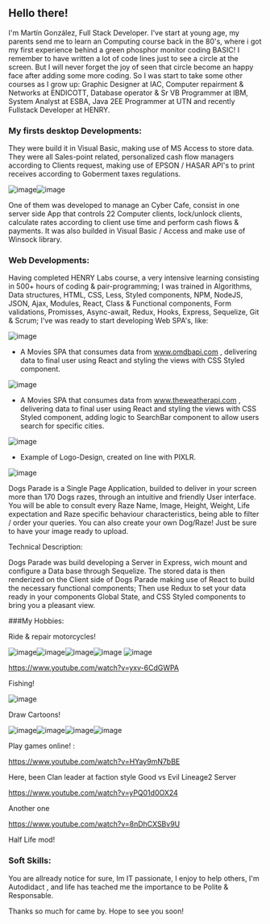 ## Hello there! 
I'm Martín González, Full Stack Developer.
I've start at young age, my parents send me to learn an Computing course back in the 80's, where i got my first experience behind a green 
phosphor monitor coding BASIC! I remember to have written a lot of code lines just to see a circle at the screen. But I will never forget 
the joy of seen that circle become an happy face after adding some more coding.
So I was start to take some other courses as I grow up: Graphic Designer at IAC, Computer repairment & Networks at ENDICOTT, Database operator &
Sr VB Programmer at IBM, System Analyst at ESBA, Java 2EE Programmer at UTN and recently Fullstack Developer at HENRY.

### My firsts desktop Developments:
They were build it in Visual Basic, making use of MS Access to store data. They were all Sales-point related, personalized cash flow managers according 
to Clients request, making use of EPSON / HASAR API's to print receives according to Goberment taxes regulations.

![image](https://user-images.githubusercontent.com/82456534/134711870-9f37795b-ff15-49ed-b513-2fa99606904c.png)![image](https://user-images.githubusercontent.com/82456534/134720877-72eaeb1f-1695-46ff-ae7b-4ad8bf9b3975.png)




One of them was developed to manage an Cyber Cafe, consist in one server side App that controls 22 Computer clients, lock/unlock clients, calculate rates according 
to client use time and perform cash flows & payments. It was also builded in Visual Basic / Access and make use of Winsock library.

### Web Developments:

Having completed HENRY Labs course, a very intensive learning consisting in 500+ hours of coding & pair-programming; I was trained in Algorithms, Data structures, 
HTML, CSS, Less, Styled components, NPM, NodeJS, JSON, Ajax, Modules, React, Class & Functional components, Form validations, Promisses, Async-await, Redux, Hooks, Express, Sequelize, Git & Scrum; I've was ready to start developing Web SPA's, like: 

![image](https://user-images.githubusercontent.com/82456534/134709936-d90ad867-9583-4787-86b0-abc9af4d5543.png)
* A Movies SPA that consumes data from www.omdbapi.com , delivering data to final user using React and styling the views with CSS Styled component.


![image](https://user-images.githubusercontent.com/82456534/134711276-07675fbf-cd9a-4deb-9354-5b120d645b49.png)
* A Movies SPA that consumes data from www.theweatherapi.com , delivering data to final user using React and styling the views with CSS Styled component, adding logic to SearchBar component to allow users search for specific cities.

![image](https://user-images.githubusercontent.com/82456534/134712529-347c826d-ffcc-4514-b461-43ba0fa92bfe.png)
* Example of Logo-Design, created on line with PIXLR.

![image](https://user-images.githubusercontent.com/82456534/134712568-f9c76cec-77d9-4657-b94b-a4f908656ac9.png)

Dogs Parade is a Single Page Application, builded to deliver in your screen more than 170 Dogs razes, through an intuitive and friendly User interface. You will be able to consult every Raze Name, Image, Height, Weight, Life expectation and Raze specific behaviour characteristics, being able to filter / order your queries. You can also create your own Dog/Raze! Just be sure to have your image ready to upload.

Technical Description:

Dogs Parade was build developing a Server in Express, wich mount and configure a Data base through Sequelize. The stored data is then renderized on the Client side of Dogs Parade making use of React to build the necessary functional components; Then use Redux to set your data ready in your components Global State, and CSS Styled components to bring you a pleasant view.

###My Hobbies:

Ride & repair motorcycles!

![image](https://user-images.githubusercontent.com/82456534/134721155-a2f72c3c-b662-498a-b216-a16854b756b3.png)![image](https://user-images.githubusercontent.com/82456534/134721232-97821086-a1ab-4843-a45b-51b5890013ec.png)![image](https://user-images.githubusercontent.com/82456534/134721268-9e1abb95-a465-4be9-ac07-8d3d7f13dd5b.png)![image](https://user-images.githubusercontent.com/82456534/134721440-07d85f08-17e9-4c8e-b40d-e915c4632a41.png) ![image](https://user-images.githubusercontent.com/82456534/134721491-30abd0de-8fc0-4897-add6-8c485e98c713.png)

https://www.youtube.com/watch?v=yxv-6CdGWPA




Fishing!

![image](https://user-images.githubusercontent.com/82456534/134721351-a368a5a8-2d1d-4c63-a4ce-d2bd382ba20b.png)


Draw Cartoons!

![image](https://user-images.githubusercontent.com/82456534/134721579-09423d53-5354-4b60-88a8-2c468cb86dfb.png)![image](https://user-images.githubusercontent.com/82456534/134721609-a892b91b-b438-4fe8-8294-8c5d39d52bac.png)![image](https://user-images.githubusercontent.com/82456534/134721651-ed289a0f-8fd5-4d09-8633-ed5402120d22.png)![image](https://user-images.githubusercontent.com/82456534/134721682-ec821005-0182-43c1-aa64-744f8244b6ec.png)

Play games online! :

https://www.youtube.com/watch?v=HYay9mN7bBE

Here, been Clan leader at faction style Good vs Evil Lineage2 Server

https://www.youtube.com/watch?v=yPQ01d0OX24

Another one

https://www.youtube.com/watch?v=8nDhCXSBv9U

Half Life mod!

### Soft Skills:

You are allready notice for sure, Im IT passionate, I enjoy to help others, I'm Autodidact , and life has teached me the importance to be Polite & Responsable.

Thanks so much for came by. Hope to see you soon!




















